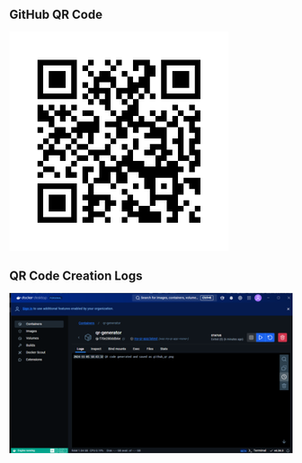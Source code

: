 ## GitHub QR Code
![GitHub QR Code](./github_qr.png)

## QR Code Creation Logs
![QR Code Logs](./logs.png)
